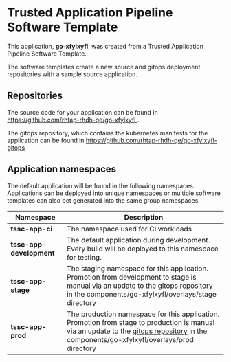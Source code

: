 # Trusted Application Pipeline Software Template

This application, **go-xfylxyfl**, was created from a Trusted Application Pipeline Software Template.

The software templates create a new source and gitops deployment repositories with a sample source application. 

## Repositories

The source code for your application can be found in [https://github.com/rhtap-rhdh-qe/go-xfylxyfl ](https://github.com/rhtap-rhdh-qe/go-xfylxyfl ).
 
The gitops repository, which contains the kubernetes manifests for the application can be found in 
[https://github.com/rhtap-rhdh-qe/go-xfylxyfl-gitops ](https://github.com/rhtap-rhdh-qe/go-xfylxyfl-gitops ) 

## Application namespaces 

The default application will be found in the following namespaces. Applications can be deployed into unique namespaces or multiple software templates can also bet generated into the same group namespaces.  

|  Namespace   |  Description   |  
| -------- | -------- |
| **tssc-app-ci** | The namespace used for CI workloads |
| **tssc-app-development** | The default application during development. Every build will be deployed to this namespace for testing. |
| **tssc-app-stage** | The staging namespace for this application. Promotion from development to stage is manual via an update to the [gitops repository](https://github.com/rhtap-rhdh-qe/go-xfylxyfl-gitops ) in the components/go-xfylxyfl/overlays/stage directory |
| **tssc-app-prod** | The production namespace for this application. Promotion from stage to production is manual via an update to the [gitops repository](https://github.com/rhtap-rhdh-qe/go-xfylxyfl-gitops ) in the components/go-xfylxyfl/overlays/prod directory |